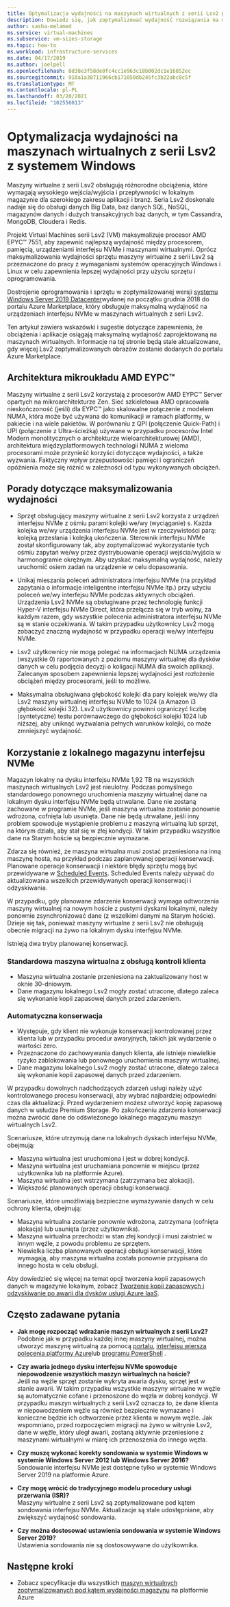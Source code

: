 ```yaml
---
title: Optymalizacja wydajności na maszynach wirtualnych z serii Lsv2 platformy Azure
description: Dowiedz się, jak zoptymalizować wydajność rozwiązania na maszynach wirtualnych z serii Lsv2 przy użyciu przykładu systemu Windows.
author: sasha-melamed
ms.service: virtual-machines
ms.subservice: vm-sizes-storage
ms.topic: how-to
ms.workload: infrastructure-services
ms.date: 04/17/2019
ms.author: joelpell
ms.openlocfilehash: 8d38e3f58de0fc4cc1e963c18b002dc1e16852ec
ms.sourcegitcommit: 910a1a38711966cb171050db245fc3b22abc8c5f
ms.translationtype: MT
ms.contentlocale: pl-PL
ms.lasthandoff: 03/20/2021
ms.locfileid: "102556013"
---
```

# <a name="optimize-performance-on-the-lsv2-series-windows-virtual-machines"></a>Optymalizacja wydajności na maszynach wirtualnych z serii Lsv2 z systemem Windows

Maszyny wirtualne z serii Lsv2 obsługują różnorodne obciążenia, które wymagają wysokiego wejścia/wyjścia i przepływności w lokalnym magazynie dla szerokiego zakresu aplikacji i branż.  Seria Lsv2 doskonale nadaje się do obsługi danych Big Data, baz danych SQL, NoSQL, magazynów danych i dużych transakcyjnych baz danych, w tym Cassandra, MongoDB, Cloudera i Redis.

Projekt Virtual Machines serii Lsv2 (VM) maksymalizuje procesor AMD EPYC™ 7551, aby zapewnić najlepszą wydajność między procesorem, pamięcią, urządzeniami interfejsu NVMe i maszynami wirtualnymi. Oprócz maksymalizowania wydajności sprzętu maszyny wirtualne z serii Lsv2 są przeznaczone do pracy z wymaganiami systemów operacyjnych Windows i Linux w celu zapewnienia lepszej wydajności przy użyciu sprzętu i oprogramowania.

Dostrojenie oprogramowania i sprzętu w zoptymalizowanej wersji [systemu Windows Server 2019 Datacenter](https://www.microsoft.com/cloud-platform/windows-server-pricing)wydanej na początku grudnia 2018 do portalu Azure Marketplace, który obsługuje maksymalną wydajność na urządzeniach interfejsu NVMe w maszynach wirtualnych z serii Lsv2.

Ten artykuł zawiera wskazówki i sugestie dotyczące zapewnienia, że obciążenia i aplikacje osiągają maksymalną wydajność zaprojektowaną na maszynach wirtualnych. Informacje na tej stronie będą stale aktualizowane, gdy więcej Lsv2 zoptymalizowanych obrazów zostanie dodanych do portalu Azure Marketplace.

## <a name="amd-eypc-chipset-architecture"></a>Architektura mikroukładu AMD EYPC™

Maszyny wirtualne z serii Lsv2 korzystają z procesorów AMD EYPC™ Server opartych na mikroarchitekturze Zen. Sieć szkieletowa AMD opracowała nieskończoność (jeśli) dla EYPC™ jako skalowalne połączenie z modelem NUMA, która może być używana do komunikacji w ramach platformy, w pakiecie i na wiele pakietów. W porównaniu z QPI (połączenie Quick-Path) i UPI (połączenie z Ultra-ścieżką) używane w przypadku procesorów Intel Modern monolitycznych o architekturze wieloarchitekturowej (AMD), architektura międzyplatformowych technologii NUMA z wieloma procesorami może przynieść korzyści dotyczące wydajności, a także wyzwania. Faktyczny wpływ przepustowości pamięci i ograniczeń opóźnienia może się różnić w zależności od typu wykonywanych obciążeń.

## <a name="tips-for-maximizing-performance"></a>Porady dotyczące maksymalizowania wydajności

* Sprzęt obsługujący maszyny wirtualne z serii Lsv2 korzysta z urządzeń interfejsu NVMe z ośmiu parami kolejki we/wy (wyciąganie) s. Każda kolejka we/wy urządzenia interfejsu NVMe jest w rzeczywistości parą: kolejką przesłania i kolejką ukończenia. Sterownik interfejsu NVMe został skonfigurowany tak, aby zoptymalizować wykorzystanie tych ośmiu zapytań we/wy przez dystrybuowanie operacji wejścia/wyjścia w harmonogramie okrężnym. Aby uzyskać maksymalną wydajność, należy uruchomić osiem zadań na urządzenie w celu dopasowania.

* Unikaj mieszania poleceń administratora interfejsu NVMe (na przykład zapytania o informacje inteligentne interfejsu NVMe itp.) przy użyciu poleceń we/wy interfejsu NVMe podczas aktywnych obciążeń. Urządzenia Lsv2 NVMe są obsługiwane przez technologię funkcji Hyper-V interfejsu NVMe Direct, która przełącza się w tryb wolny, za każdym razem, gdy wszystkie polecenia administratora interfejsu NVMe są w stanie oczekiwania. W takim przypadku użytkownicy Lsv2 mogą zobaczyć znaczną wydajność w przypadku operacji we/wy interfejsu NVMe.

* Lsv2 użytkownicy nie mogą polegać na informacjach NUMA urządzenia (wszystkie 0) raportowanych z poziomu maszyny wirtualnej dla dysków danych w celu podjęcia decyzji o koligacji NUMA dla swoich aplikacji. Zalecanym sposobem zapewnienia lepszej wydajności jest rozłożenie obciążeń między procesorami, jeśli to możliwe. 

* Maksymalna obsługiwana głębokość kolejki dla pary kolejek we/wy dla Lsv2 maszyny wirtualnej interfejsu NVMe to 1024 (a Amazon i3 głębokość kolejki 32). Lsv2 użytkownicy powinni ograniczyć liczbę (syntetyczne) testu porównawczego do głębokości kolejki 1024 lub niższej, aby uniknąć wyzwalania pełnych warunków kolejki, co może zmniejszyć wydajność.

## <a name="utilizing-local-nvme-storage"></a>Korzystanie z lokalnego magazynu interfejsu NVMe

Magazyn lokalny na dysku interfejsu NVMe 1,92 TB na wszystkich maszynach wirtualnych Lsv2 jest nieulotny. Podczas pomyślnego standardowego ponownego uruchomienia maszyny wirtualnej dane na lokalnym dysku interfejsu NVMe będą utrwalane. Dane nie zostaną zachowane w programie NVMe, jeśli maszyna wirtualna zostanie ponownie wdrożona, cofnięta lub usunięta. Dane nie będą utrwalane, jeśli inny problem spowoduje wystąpienie problemu z maszyną wirtualną lub sprzęt, na którym działa, aby stał się w złej kondycji. W takim przypadku wszystkie dane na Starym hoście są bezpiecznie wymazane.

Zdarza się również, że maszyna wirtualna musi zostać przeniesiona na inną maszynę hosta, na przykład podczas zaplanowanej operacji konserwacji. Planowane operacje konserwacji i niektóre błędy sprzętu mogą być przewidywane w [Scheduled Events](scheduled-events.md). Scheduled Events należy używać do aktualizowania wszelkich przewidywanych operacji konserwacji i odzyskiwania.

W przypadku, gdy planowane zdarzenie konserwacji wymaga odtworzenia maszyny wirtualnej na nowym hoście z pustymi dyskami lokalnymi, należy ponownie zsynchronizować dane (z wszelkimi danymi na Starym hoście). Dzieje się tak, ponieważ maszyny wirtualne z serii Lsv2 nie obsługują obecnie migracji na żywo na lokalnym dysku interfejsu NVMe.

Istnieją dwa tryby planowanej konserwacji.

### <a name="standard-vm-customer-controlled-maintenance"></a>Standardowa maszyna wirtualna z obsługą kontroli klienta

- Maszyna wirtualna zostanie przeniesiona na zaktualizowany host w oknie 30-dniowym.
- Dane magazynu lokalnego Lsv2 mogły zostać utracone, dlatego zaleca się wykonanie kopii zapasowej danych przed zdarzeniem.

### <a name="automatic-maintenance"></a>Automatyczna konserwacja

- Występuje, gdy klient nie wykonuje konserwacji kontrolowanej przez klienta lub w przypadku procedur awaryjnych, takich jak wydarzenie o wartości zero.
- Przeznaczone do zachowywania danych klienta, ale istnieje niewielkie ryzyko zablokowania lub ponownego uruchomienia maszyny wirtualnej.
- Dane magazynu lokalnego Lsv2 mogły zostać utracone, dlatego zaleca się wykonanie kopii zapasowej danych przed zdarzeniem.

W przypadku dowolnych nadchodzących zdarzeń usługi należy użyć kontrolowanego procesu konserwacji, aby wybrać najbardziej odpowiedni czas dla aktualizacji. Przed wydarzeniem możesz utworzyć kopię zapasową danych w usłudze Premium Storage. Po zakończeniu zdarzenia konserwacji można zwrócić dane do odświeżonego lokalnego magazynu maszyn wirtualnych Lsv2.

Scenariusze, które utrzymują dane na lokalnych dyskach interfejsu NVMe, obejmują:

- Maszyna wirtualna jest uruchomiona i jest w dobrej kondycji.
- Maszyna wirtualna jest uruchamiana ponownie w miejscu (przez użytkownika lub na platformie Azure).
- Maszyna wirtualna jest wstrzymana (zatrzymana bez alokacji).
- Większość planowanych operacji obsługi konserwacji.

Scenariusze, które umożliwiają bezpieczne wymazywanie danych w celu ochrony klienta, obejmują:

- Maszyna wirtualna zostanie ponownie wdrożona, zatrzymana (cofnięta alokacja) lub usunięta (przez użytkownika).
- Maszyna wirtualna przechodzi w stan złej kondycji i musi zaistnieć w innym węźle, z powodu problemu ze sprzętem.
- Niewielka liczba planowanych operacji obsługi konserwacji, które wymagają, aby maszyna wirtualna została ponownie przypisana do innego hosta w celu obsługi.

Aby dowiedzieć się więcej na temat opcji tworzenia kopii zapasowych danych w magazynie lokalnym, zobacz [Tworzenie kopii zapasowych i odzyskiwanie po awarii dla dysków usługi Azure IaaS](../backup-and-disaster-recovery-for-azure-iaas-disks.md).

## <a name="frequently-asked-questions"></a>Często zadawane pytania

* **Jak mogę rozpocząć wdrażanie maszyn wirtualnych z serii Lsv2?**  
   Podobnie jak w przypadku każdej innej maszyny wirtualnej, można utworzyć maszynę wirtualną za pomocą [portalu](quick-create-portal.md), [interfejsu wiersza polecenia platformy Azure](quick-create-cli.md)lub [programu PowerShell](quick-create-powershell.md) .

* **Czy awaria jednego dysku interfejsu NVMe spowoduje niepowodzenie wszystkich maszyn wirtualnych na hoście?**  
   Jeśli na węźle sprzęt zostanie wykryta awaria dysku, sprzęt jest w stanie awarii. W takim przypadku wszystkie maszyny wirtualne w węźle są automatycznie cofane i przenoszone do węzła w dobrej kondycji. W przypadku maszyn wirtualnych z serii Lsv2 oznacza to, że dane klienta w niepowodzeniem węźle są również bezpiecznie wymazane i konieczne będzie ich odtworzenie przez klienta w nowym węźle. Jak wspomniano, przed rozpoczęciem migracji na żywo w witrynie Lsv2, dane w węźle, który uległ awarii, zostaną aktywnie przeniesione z maszynami wirtualnymi w miarę ich przenoszenia do innego węzła.

* **Czy muszę wykonać korekty sondowania w systemie Windows w systemie Windows Server 2012 lub Windows Server 2016?**  
   Sondowanie interfejsu NVMe jest dostępne tylko w systemie Windows Server 2019 na platformie Azure.  

* **Czy mogę wrócić do tradycyjnego modelu procedury usługi przerwania (ISR)?**  
   Maszyny wirtualne z serii Lsv2 są zoptymalizowane pod kątem sondowania interfejsu NVMe. Aktualizacje są stale udostępniane, aby zwiększyć wydajność sondowania.

* **Czy można dostosować ustawienia sondowania w systemie Windows Server 2019?**  
   Ustawienia sondowania nie są dostosowywane do użytkownika.
   
## <a name="next-steps"></a>Następne kroki

* Zobacz specyfikacje dla wszystkich [maszyn wirtualnych zoptymalizowanych pod kątem wydajności magazynu](../sizes-storage.md) na platformie Azure
